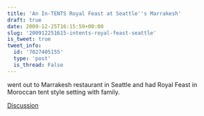 ```yaml
---
title: 'An In-TENTS Royal Feast at Seattle''s Marrakesh'
draft: true
date: 2009-12-25T16:15:59+00:00
slug: '200912251615-intents-royal-feast-seattle'
is_tweet: true
tweet_info:
  id: '7027405155'
  type: 'post'
  is_thread: False
---
```




went out to Marrakesh restaurant in Seattle and had Royal Feast in Moroccan tent style setting with family.

[Discussion](https://x.com/sytelus/status/7027405155)
